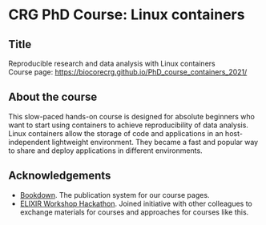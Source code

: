 # CRG PhD Course: Linux containers

## Title

Reproducible research and data analysis with Linux containers
<br>
Course page: https://biocorecrg.github.io/PhD_course_containers_2021/

## About the course

This slow-paced hands-on course is designed for absolute beginners who want to start using containers to achieve reproducibility of data analysis. Linux containers allow the storage of code and applications in an host-independent lightweight environment. They became a fast and popular way to share and deploy applications in different environments.


## Acknowledgements

* [Bookdown](https://bookdown.org/). The publication system for our course pages.
* [ELIXIR Workshop Hackathon](https://github.com/vibbits/containers-workflow-hackathon). Joined initiative with other colleagues to exchange materials for courses and approaches for courses like this.
